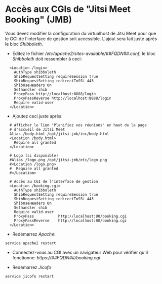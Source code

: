 # Accès aux CGIs de "Jitsi Meet Booking" (JMB)

Vous devez modifier la configuration du virtualhost de Jitsi Meet pour que le GCI de l'interface de gestion soit accessible. L'ajout sera fait juste après le
bloc *Shibboleth*.

* Editez le fichier */etc/apache2/sites-available/##FQDN##.conf*, le bloc *Shibboleth* doit ressembler à ceci:
```
  <Location /login>
    AuthType shibboleth
    ShibRequestSetting requireSession true
    ShibRequestSetting redirectToSSL 443
    ShibUseHeaders On
    Sethandler shib
    ProxyPass http://localhost:8888/login
    ProxyPassReverse http://localhost:8888/login
    Require valid-user
  </Location>
```

* Ajoutez ceci juste après:
```
  # Afficher le lien "Planifiez vos réunions" en haut de la page
  # d'accueil de Jitsi Meet
  Alias /body.html /opt/jitsi-jmb/inc/body.html
  <Location /body.html>
    Require all granted
  </Location>

  # Logo (si disponible)
  #Alias /logo.png /opt/jitsi-jmb/etc/logo.png
  #<Location /logo.png>
  #  Require all granted
  #</Location>

  # Accès au CGI de l'interface de gestion
  <Location /booking.cgi>
    AuthType shibboleth
    ShibRequestSetting requireSession true
    ShibRequestSetting redirectToSSL 443
    ShibUseHeaders On
    Sethandler shib
    Require valid-user
    ProxyPass           http://localhost:80/booking.cgi
    ProxyPassReverse    http://localhost:80/booking.cgi
  </Location>
```

* Redémarrez *Apache*:
```
service apache2 restart
```

* Connectez-vous au CGI avec un navigateur Web pour vérifier qu'il fonctionne: *https://##FQDN##/booking.cgi*

* Redémarrez *Jicofo*
```
service jicofo restart
```

